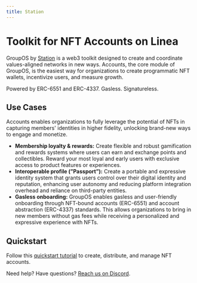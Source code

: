 ```yaml
---
title: Station
---
```


# Toolkit for NFT Accounts on Linea

GroupOS by [Station](https://station.express) is a web3 toolkit designed to create and coordinate values-aligned networks in new ways. Accounts, the core module of GroupOS, is the easiest way for organizations to create programmatic NFT wallets, incentivize users, and measure growth.

Powered by ERC-6551 and ERC-4337. Gasless. Signatureless.

## Use Cases

Accounts enables organizations to fully leverage the potential of NFTs in capturing members' identities in higher fidelity, unlocking brand-new ways to engage and monetize.

- **Membership loyalty & rewards:** Create flexible and robust gamification and rewards systems where users can earn and exchange points and collectibles. Reward your most loyal and early users with exclusive access to product features or experiences.
- **Interoperable profile (”Passport”):** Create a portable and expressive identity system that grants users control over their digital identity and reputation, enhancing user autonomy and reducing platform integration overhead and reliance on third-party entities.
- **Gasless onboarding:** GroupOS enables gasless and user-friendly onboarding through NFT-bound accounts (ERC-6551) and account abstraction (ERC-4337) standards. This allows organizations to bring in new members without gas fees while receiving a personalized and expressive experience with NFTs.

## Quickstart

Follow this [quickstart tutorial](https://docs.groupos.xyz/api-reference/v1/getting-started/quickstart/) to create, distribute, and manage NFT accounts.

Need help? Have questions? [Reach us on Discord](https://discord.gg/BR6CgxUe).
